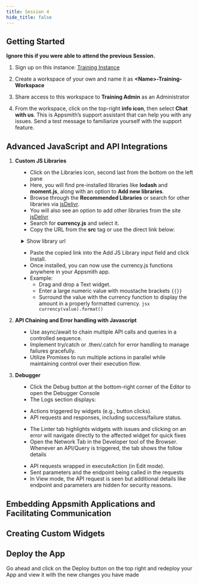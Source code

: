 ```yaml
---
title: Session 4
hide_title: false
---
```


<!-- vale off -->

## Getting Started 

**Ignore this if you were able to attend the previous Session.**

1. Sign up on this instance: [Training Instance](https://training.app.appsmith.com/user/signup)

2. Create a workspace of your own and name it as **\<Name\>-Training-Workspace**

3. Share access to this workspace to **Training Admin** as an Administrator

4. From the workspace, click on the top-right **info icon**, then select **Chat with us**. This is Appsmith’s support assistant that can help you with any issues. Send a test message to familiarize yourself with the support feature.

##  Advanced JavaScript and API Integrations

1. **Custom JS Libraries**

<dd>

* Click on the Libraries icon, second last from the bottom on the left pane
* Here, you will find pre-installed libraries like **lodash** and **moment.js**, along with an option to **Add new libraries**.
* Browse through the **Recommended Libraries** or search for other libraries via [jsDelivr](https://www.jsdelivr.com).
* You will also see an option to add other libraries from the site [jsDelivr](https://www.jsdelivr.com)
* Search for **currency.js** and select it.
* Copy the URL from the **src** tag or use the direct link below:

<details>
  <summary>Show library url</summary>
  <div>
    ```jsx
    https://cdn.jsdelivr.net/npm/currency.js@2.0.4/dist/currency.min.js
    ```
  </div>
</details>

* Paste the copied link into the Add JS Library input field and click Install.
* Once installed, you can now use the currency.js functions anywhere in your Appsmith app.
* Example:
  - Drag and drop a Text widget.
  - Enter a large numeric value with moustache brackets `{{}}`
  - Surround the value with the currency function to display the amount in a properly formatted currency.
  ```jsx currency(value).format()``` 

</dd>

2. **API Chaining and Error handling with Javascript**

<dd>

* Use async/await to chain multiple API calls and queries in a controlled sequence.
* Implement try/catch or .then/.catch for error handling to manage failures gracefully.
* Utilize Promises to run multiple actions in parallel while maintaining control over their execution flow.

</dd>

3. **Debugger**

<dd>

* Click the Debug button at the bottom-right corner of the Editor to open the Debugger Console
* The Logs section displays:
 - Actions triggered by widgets (e.g., button clicks).
 - API requests and responses, including success/failure status.
* The Linter tab highlights widgets with issues and clicking on an error will navigate directly to the affected widget for quick fixes
* Open the Network Tab in the Developer tool of the Browser. Whenever an API/Query is triggered, the tab shows the follow details
 - API requests wrapped in executeAction (in Edit mode).
 - Sent parameters and the endpoint being called in the requests
 - In View mode, the API request is seen but additional details like endpoint and parameters are hidden for security reasons.

</dd>

## Embedding Appsmith Applications and Facilitating Communication


## Creating Custom Widgets



## Deploy the App
Go ahead and click on the Deploy button on the top right and redeploy your App and view it with the new changes you have made